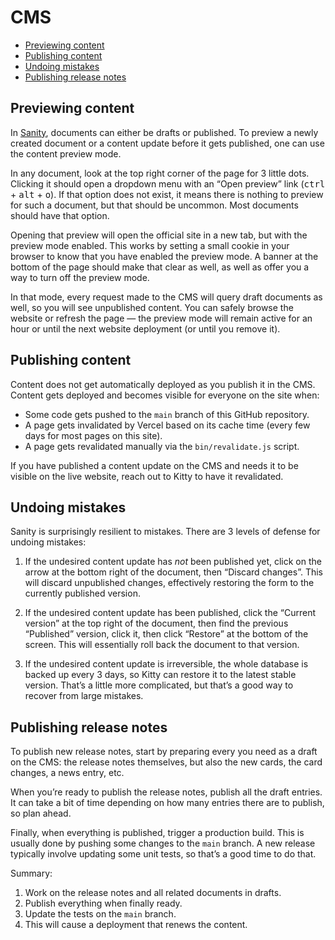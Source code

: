 # CMS

- [Previewing content](#previewing-content)
- [Publishing content](#publishing-content)
- [Undoing mistakes](#undoing-mistakes)
- [Publishing release notes](#publishing-release-notes)

## Previewing content

In [Sanity](https://www.sanity.io/), documents can either be drafts or published. To preview a newly created document or a content update before it gets published, one can use the content preview mode.

In any document, look at the top right corner of the page for 3 little dots. Clicking it should open a dropdown menu with an “Open preview” link (<kbd>ctrl</kbd> + <kbd>alt</kbd> + <kbd>o</kbd>). If that option does not exist, it means there is nothing to preview for such a document, but that should be uncommon. Most documents should have that option.

Opening that preview will open the official site in a new tab, but with the preview mode enabled. This works by setting a small cookie in your browser to know that you have enabled the preview mode. A banner at the bottom of the page should make that clear as well, as well as offer you a way to turn off the preview mode.

In that mode, every request made to the CMS will query draft documents as well, so you will see unpublished content. You can safely browse the website or refresh the page — the preview mode will remain active for an hour or until the next website deployment (or until you remove it).

## Publishing content

Content does not get automatically deployed as you publish it in the CMS. Content gets deployed and becomes visible for everyone on the site when:

- Some code gets pushed to the `main` branch of this GitHub repository.
- A page gets invalidated by Vercel based on its cache time (every few days for most pages on this site).
- A page gets revalidated manually via the `bin/revalidate.js` script.

If you have published a content update on the CMS and needs it to be visible on the live website, reach out to Kitty to have it revalidated.

## Undoing mistakes

Sanity is surprisingly resilient to mistakes. There are 3 levels of defense for undoing mistakes:

1. If the undesired content update has _not_ been published yet, click on the arrow at the bottom right of the document, then “Discard changes”. This will discard unpublished changes, effectively restoring the form to the currently published version.

2. If the undesired content update has been published, click the “Current version” at the top right of the document, then find the previous “Published” version, click it, then click “Restore” at the bottom of the screen. This will essentially roll back the document to that version.

3. If the undesired content update is irreversible, the whole database is backed up every 3 days, so Kitty can restore it to the latest stable version. That’s a little more complicated, but that’s a good way to recover from large mistakes.

## Publishing release notes

To publish new release notes, start by preparing every you need as a draft on the CMS: the release notes themselves, but also the new cards, the card changes, a news entry, etc.

When you’re ready to publish the release notes, publish all the draft entries. It can take a bit of time depending on how many entries there are to publish, so plan ahead.

Finally, when everything is published, trigger a production build. This is usually done by pushing some changes to the `main` branch. A new release typically involve updating some unit tests, so that’s a good time to do that.

Summary:

1. Work on the release notes and all related documents in drafts.
2. Publish everything when finally ready.
3. Update the tests on the `main` branch.
4. This will cause a deployment that renews the content.
